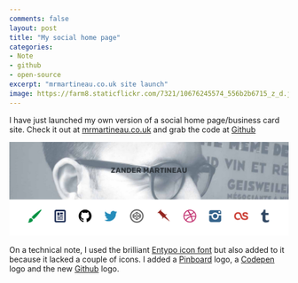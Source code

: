 ```yaml
---
comments: false
layout: post
title: "My social home page"
categories:
- Note
- github
- open-source
excerpt: "mrmartineau.co.uk site launch"
image: https://farm8.staticflickr.com/7321/10676245574_556b2b6715_z_d.jpg
---
```


I have just launched my own version of a social home page/business card site. Check it out at [mrmartineau.co.uk](http://mrmartineau.co.uk) and grab the code at [Github](https://github.com/mrmartineau/social-homepage)

![mrmartineau.co.uk](/img/posts/236.png)

On a technical note, I used the brilliant [Entypo icon font](http://entypo.com/) but also added to it because it lacked a couple of icons. I added a [Pinboard](https://pinboard.in/u:mrmartineau) logo, a [Codepen](http://codepen.io/mrmartineau) logo and the new [Github](http://github.com/MrMartineau) logo.
